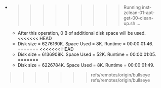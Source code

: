 * >>>>>>>>> Running inst-zclean-01-apt-get-00-clean-up.sh ...
  * After this operation, 0 B of additional disk space will be used.
<<<<<<< HEAD
  * Disk size = 6276160K. Space Used = 8K. Runtime = 00:00:01:46.
=======
<<<<<<< HEAD
  * Disk size = 6136908K. Space Used = 52K. Runtime = 00:00:01:05.
=======
  * Disk size = 6226784K. Space Used = 8K. Runtime = 00:00:01:49.
>>>>>>> refs/remotes/origin/bullseye
>>>>>>> refs/remotes/origin/bullseye
